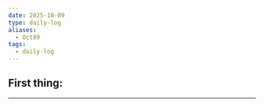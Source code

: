 ```yaml
---
date: 2025-10-09
type: daily-log
aliases:
  - Oct09
tags:
  - daily-log
---
```


## First thing:
---
